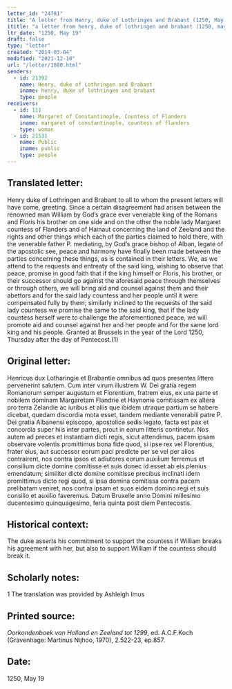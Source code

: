 ```yaml
---
letter_id: "24781"
title: "A letter from Henry, duke of Lothringen and Brabant (1250, May 19)"
ititle: "a letter from henry, duke of lothringen and brabant (1250, may 19)"
ltr_date: "1250, May 19"
draft: false
type: "letter"
created: "2014-03-04"
modified: "2021-12-10"
url: "/letter/1080.html"
senders:
  - id: 21392
    name: Henry, duke of Lothringen and Brabant
    iname: henry, duke of lothringen and brabant
    type: people
receivers:
  - id: 111
    name: Margaret of Constantinople, Countess of Flanders
    iname: margaret of constantinople, countess of flanders
    type: woman
  - id: 21531
    name: Public
    iname: public
    type: people
---
```

<h2> Translated letter:</h2>Henry duke of Lothringen and Brabant to all to whom the present letters will have come, greeting.
	Since a certain disagreement had arisen between the renowned man William by God’s grace ever venerable king of the Romans and Floris his brother on one side and on the other the noble lady Margaret countess of Flanders and of Hainaut concerning the land of Zeeland and the rights and other things which each of the parties claimed to hold there, with the venerable father P. mediating, by God’s grace bishop of Alban, legate of the apostolic see, peace and harmony have finally been made between the parties concerning these things, as is contained in their letters.  We, as we attend to the requests and entreaty of the said king, wishing to observe that peace, promise in good faith that if the king himself or Floris, his brother, or their successor should go against the aforesaid peace through themselves or through others, we will bring aid and counsel against them and their abettors and for the said lady countess and her people until it were compensated fully by them; similarly inclined to the requests of the said lady countess we promise the same to the said king, that if the lady countess herself were to challenge the aforementioned peace, we will promote aid and counsel against her and her people and for the same lord king and his people.
	Granted at Brussels in the year of the Lord 1250, Thursday after the day of Pentecost.(1)
<h2 class="mt-4"> Original letter:</h2>Henricus dux Lotharingie et Brabantie omnibus ad quos presentes littere pervenerint salutem.
Cum inter virum illustrem W. Dei gratia regem Romanorum semper augustum et Florentium, fratrem eius, ex una parte et nobilem dominam Margaretam Flandrie et Haynonie comitissam ex altera pro terra Zelandie ac iuribus et aliis que ibidem utraque partium se habere dicebat, quedam discordia mota esset, tandem  mediante venerabili patre P. Dei gratia Albanensi episcopo, apostolice sedis legato, facta est pax  et concordia super hiis inter partes, prout in earum litteris continetur. Nos autem ad preces et instantiam dicti regis, sicut attendimus, pacem ipsam observare volentis promittimus bona fide quod, si ipse rex vel Florentius, frater eius, aut successor eorum paci predicte per se vel per alios contrairent, nos contra ipsos et adiutores eorum auxilium ferremus et consilium dicte domine comitisse et suis donec id esset ab eis plenius emendatum; similiter dicte domine comitisse precibus inclinati idem promittimus dicto regi quod, si ipsa domina comitissa contra pacem prelibatam veniret, nos contra ipsam et suos eidem domino regi et suis consilio et auxilio faveremus.
Datum Bruxelle anno Domini millesimo ducentesimo quinquagesimo, feria quinta post diem Pentecostis.
<h2 class="mt-4"> Historical context:</h2>The duke asserts his commitment to support the countess if William breaks his agreement with her, but also to support William if the countess should break it.
<h2 class="mt-4"> Scholarly notes:</h2>1 The translation was provided by Ashleigh Imus
<h2 class="mt-4"> Printed source:</h2><p><em>Oorkondenboek van Holland en Zeeland tot 1299</em>, ed. A.C.F.Koch (Gravenhage: Martinus Nijhoo, 1970), 2.522-23, ep.857.</p><h2 class="mt-4"> Date:</h2>1250, May 19